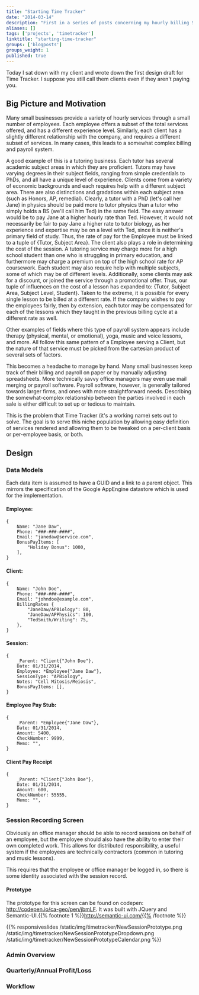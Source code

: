 ```yaml
---
title: "Starting Time Tracker"
date: "2014-03-14"
description: "First in a series of posts concerning my hourly billing Saas project"
aliases: []
tags: ['projects', 'timetracker']
linktitle: "starting-time-tracker"
groups: ['blogposts']
groups_weight: 1
published: true
---
```


Today I sat down with my client and wrote down the first design draft for Time Tracker. I suppose you still call them clients
even if they aren't paying you.

## Big Picture and Motivation

Many small businesses provide a variety of hourly services through a small number of employees. Each employee offers a subset of the total services offered, and has a different experience level. Similarly, each client has a slightly different relationship with the company, and requires a different subset of services. In many cases, this leads to a somewhat complex billing and payroll system.

A good example of this is a tutoring business. Each tutor has several academic subject areas in which they are proficient. Tutors may have varying degrees in their subject fields, ranging from simple credentials to PhDs, and all have a unique level of experience. Clients come from a variety of economic backgrounds and each requires help with a different subject area. There are also distinctions and gradations within each subject area (such as Honors, AP, remedial). Clearly, a tutor with a PhD (let's call her Jane) in physics should be paid more to tutor physics than a tutor who simply holds a BS (we'll call him Ted) in the same field. The easy answer would be to pay Jane at a higher hourly rate than Ted. However, it would not necessarily be fair to pay Jane a higher rate to tutor biology, as her experience and expertise may be on a level with Ted, since it is neither's primary field of study. Thus, the rate of pay for the Employee must be linked to a tuple of {Tutor, Subject Area}. The client also plays a role in determining the cost of the session. A tutoring service may charge more for a high school student than one who is struggling in primary education, and furthermore may charge a premium on top of the high school rate for AP coursework. Each student may also require help with multiple subjects, some of which may be of different levels. Additionally, some clients may ask for a discount, or joined the service through a promotional offer. Thus, our tuple of influences on the cost of a lesson has expanded to: {Tutor, Subject Area, Subject Level, Student}. Taken to the extreme, it is possible for every single lesson to be billed at a different rate. If the company wishes to pay the employees fairly, then by extension, each tutor may be compensated for each of the lessons which they taught in the previous billing cycle at a different rate as well.

Other examples of fields where this type of payroll system appears include therapy (physical, mental, or emotional), yoga, music and voice lessons, and more. All follow this same pattern of a Employee serving a Client, but the nature of that service must be picked from the cartesian product of several sets of factors.

This becomes a headache to manage by hand. Many small businesses keep track of their billing and payroll on paper or by manually adjusting spreadsheets. More technically savvy office managers may even use mail merging or payroll software. Payroll software, however, is generally tailored towards larger firms, and ones with more straightforward needs. Describing the somewhat-complex relationship between the parties involved in each sale is either difficult to set up or tedious to maintain.

This is the problem that Time Tracker (it's a working name) sets out to solve. The goal is to serve this niche population by allowing easy definition of services rendered and allowing them to be tweaked on a per-client basis or per-employee basis, or both.

## Design

### Data Models
Each data item is assumed to have a GUID and a link to a parent object. This mirrors the specification of the Google AppEngine datastore which is used for the implementation.

#### Employee:

```
{
	Name: "Jane Daw",
	Phone: "###-###-####",
	Email: "janedaw@service.com",
	BonusPayItems: [
		"Holiday Bonus": 1000,
	],
}
```

#### Client:

```
{
	Name: "John Doe",
	Phone: "###-###-####",
	Email: "johndoe@example.com",
	BillingRates {
		"JaneDaw/APBiology": 80,
		"JaneDaw/APPhysics": 100,
		"TedSmith/Writing": 75,
	},
}
```


#### Session:

```
{
	_Parent: *Client{"John Doe"},
	Date: 01/31/2014,
	Employee: *Employee{"Jane Daw"},
	SessionType: "APBiology",
	Notes: "Cell Mitosis/Meiosis",
	BonusPayItems: [],
}
```

#### Employee Pay Stub:

```
{
	_Parent: *Employee{"Jane Daw"},
	Date: 01/31/2014,
	Amount: 5400,
	CheckNumber: 9999,
	Memo: "",
}
```

#### Client Pay Receipt

```
{
	_Parent: *Client{"John Doe"},
	Date: 01/31/2014,
	Amount: 600,
	CheckNumber: 55555,
	Memo: "",
}
```

### Session Recording Screen

Obviously an office manager should be able to record sessions on behalf of an employee, but the employee should also have the ability to enter their own completed work. This allows for distributed responsibility, a useful system if the employees are technically contractors (common in tutoring and music lessons).

This requires that the employee or office manager be logged in, so there is some identity associated with the session record.

#### Prototype

The prototype for this screen can be found on codepen: http://codepen.io/ca-geo/pen/jbmLF. It was built with JQuery and Semantic-UI.{{% footnote 1 %}}http://semantic-ui.com/{{% /footnote %}}

{{% responsiveslides /static/img/timetracker/NewSessionPrototype.png /static/img/timetracker/NewSessionPrototypeDropdown.png /static/img/timetracker/NewSessionPrototypeCalendar.png %}}

### Admin Overview

### Quarterly/Annual Profit/Loss

### Workflow